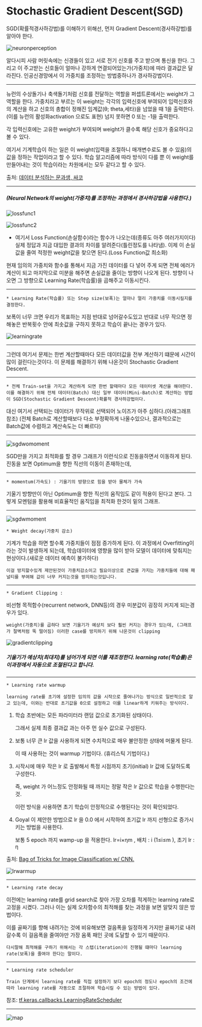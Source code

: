 # Stochastic Gradient Descent(SGD)

SGD(확률적경사하강법)를 이해하기 위해선, 먼저 Gradient Descent(경사하강법)를 알아야 한다. 

![neuronperception](./image/neuronperception.png "neuronperception")

알다시피 사람 머릿속에는 신경들이 있고 서로 전기 신호를 주고 받으며 통신을 한다.
그리고 이 주고받는 신호들이 얼마나 강하게 연결되어있는가(가중치)에 따라 결과값은 달라진다.
인공신경망에서 이 가중치를 조정하는 방법중하나가 경사하강법이다.

<hr/>

뉴런의 수상돌기나 축색돌기처럼 신호를 전달하는 역할을 퍼셉트론에서는 weight가 그 역할을 한다. 가중치라고 부르는 이 weight는 각각의 입력신호에 부여되어 입력신호와의 계산을 하고 신호의 총합이 정해진 임계값(θ; theta,세타)을 넘었을 때 1을 출력한다. (이를 뉴런의 활성화activation 으로도 표현) 넘지 못하면 0 또는 -1을 출력한다.

각 입력신호에는 고유한 weight가 부여되며 weight가 클수록 해당 신호가 중요하다고 볼 수 있다.

여기서 기계학습이 하는 일은 이 weight(입력을 조절하니 매개변수로도 볼 수 있음)의 값을 정하는 작업이라고 할 수 있다. 학습 알고리즘에 따라 방식이 다를 뿐 이 weight를 만들어내는 것이 학습이라는 차원에서는  모두 같다고 할 수 있다.

출처: [데이터 분석하는 문과생, 싸코](https://sacko.tistory.com/10)

<hr/>

##### (Neural Network의 weight(가중치)를 조정하는 과정에서 경사하강법을 사용한다.)

![lossfunc1](./image/lossfunc1.png "lossfunc1")

![lossfunc2](./image/lossfunc2.png "lossfunc2")

* 여기서 Loss Function(손실함수)라는 함수가 나오는데(종류도 아주 여러가지이다) 실제 정답과 지금 대입한 결과의 차이를 알려준다(틀린정도를 나타냄).
이제 이 손실값을 줄여 적정한 weight값을 찾으면 된다.(Loss Function값 최소화)

현재 임의의 가중치와 함수를 통해서 지금 가진 데이터를 다 넣어 주게 되면 전체 에러가 계산이 되고 마지막으로 미분을 해주면 손실값을 줄이는 방향이 나오게 된다. 방향이 나오면 그 방향으로 Learning Rate(학습률)을 곱해주고 이동시킨다.

<hr/>

    * Learning Rate(학습률) 또는 Step size(보폭)는 얼마나 멀리 가중치를 이동시킬지를 결정한다.
보폭이 너무 크면 우리가 목표하는 지점 반대로 넘어갈수도있고 반대로
너무 작으면 정해놓은 반복횟수 안에 최솟값을 구하지 못하고 학습이 끝나는 경우가 있다.

![learningrate](./image/learningrate.png "learningrate")

<hr/>

그런데 여기서 문제는 한번 계산할때마다 모든 데이터값을 전부 계산하기 떄문에 시간이 많이 걸린다는것이다. 이 문제를 해결하기 위해 나온것이 Stochastic Gradient Descent.

<hr/>

    * 전체 Train-set을 가지고 계산하게 되면 한번 할때마다 모든 데이터셋 계산을 해야한다.
    이를 해결하기 위해 전체 데이터(Batch) 대신 일부 데이터(Mini-Batch)로 계산하는 방법이 SGD(Stochastic Gradient Descent)확률적 경사하강법이다.
대신 여기서 선택되는 데이터가 무작위로 선택되어 노이즈가 아주 심하다.(아래그래프참조)
(전체 Batch로 계산할때보다 다소 부정확하게 나올수있으나, 결과적으로는 Batch값에 수렴하고 계산속도는 더 빠르다)

<hr/>

![sgdwomoment](./image/sgdwomoment.png "sgdwomoment")

SGD만을 가지고 최적화를 할 경우 그래프가 이런식으로 진동을하면서 이동하게 된다.
진동을 보면 Optimum을 향한 직선의 이동이 존재하는데, 

<hr/>

    * momentum(가속도) : 기울기의 방향으로 힘을 받아 물체가 가속
기울기 방향만이 아닌 Optimum을 향한 직선의 움직임도 같이 적용이 된다고 본다. 그렇게 모멘텀을 활용해 비효율적인 움직임을 최적화 한것이 밑의 그래프.

<hr/>

![sgdwmoment](./image/sgdwmoment.png "sgdwmoment")

    * Weight decay(가중치 감소)
기계가 학습을 하면 할수록 가중치들이 점점 증가하게 된다.  이 과정에서 Overfitting이라는 것이 발생하게 되는데, 학습데이터에 영향을 많이 받아 모델이 데이터에 맞춰지는 현상이다.(새로운 데이터 예측이 불가하다)

	이걸 방지할수있게 제안된것이 가중치감소이고 필요이상으로 큰값을 가지는 가중치들에 대해 패널티를 부여해 값이 너무 커지는것을 방지하는것입니다.

<hr/>

    * Gradient Clipping : 
비선형 목적함수(recurrent network, DNN등)의 경우 미분값이 굉장히 커지게 되는경우가 있다. 
    
    weight(가중치)를 곱하다 보면 기울기가 예상치 보다 훨씬 커지는 경우가 있는데, (그래프가 절벽처럼 뚝 떨어짐) 이러한 case를 방지하기 위해 나온것이 clipping

![gradientclipping](./image/gradientclipping.png "gradientclipping")

##### 기울기가 예상치(최대치)를 넘어가게 되면 이를 재조정한다. learning rate(학습률)은 이과정에서 자동으로 조절된다고 합니다.

<hr/>

    * Learning rate warmup

    learning rate를 초기에 설정한 임의의 값을 시작으로 줄여나가는 방식으로 일반적으로 알고 있는데, 이와는 반대로 초기값을 0으로 설정하고 이를 linear하게 키워주는 방식이다.

1. 학습 초반에는 모든 파라미터라 랜덤 값으로 초기화된 상태이다.
    
    그래서 실제 최종 결과값 과는 아주 먼 실수 값으로 구성된다.

2. 보통 너무 큰 lr 값을 사용하게 되면 수치적으로 매우 불안정한 상태에 머물게 된다.
    
    이 때 사용하는 것이 warmup 기법이다. (휴리스틱 기법이다.)

3. 시작시에 매우 작은 lr 로 출발해서 특정 시점까지 초기(initial) lr 값에 도달하도록 구성한다.

    즉, weight 가 어느정도 안정화될 때 까지는 정말 작은 lr 값으로 학습을 수행한다는 것.

    이런 방식을 사용하면 초기 학습이 안정적으로 수행된다는 것이 확인되었다.

4. Goyal 이 제안한 방법으로 lr 을 0.0 에서 시작하여 초기값 lr 까지 선형으로 증가시키는 방법을 사용한다.

    보통 5 epoch 까지 wamp-up 을 적용한다.
lr=i×ηm , 배치 : i (1≤i≤m ), 초기 lr : η

출처: [Bag of Tricks for Image Classification w/ CNN.](https://norman3.github.io/papers/docs/bag_of_tricks_for_image_classification.html)


![lrwarmup](./image/lrwarmup.png "lrwarmup")

<hr/>

    * Learning rate decay

이전에는 learning rate를 grid search로 찾아 가장 오차를 적게하는 learning rate로 고정을 시켰다. 그러나 이는 실제 오차함수의 최적해를 찾는 과정을 보면 알맞지 않은 방법이다. 

이를 골짜기를 향해 내려가는 것에 비유해보면 걸음폭을 일정하게 가지만 골짜기로 내려 갈수록 이 걸음폭을 줄여야만 가장 움푹 패인 곳에 도달할 수 있기 때문이다.

    다시말해 최적해를 구하기 위해서는 각 스텝(iteration)이 진행될 떄마다 learning rate(보폭)을 줄여야 한다는 말이다.

<hr/>

    * Learning rate scheduler

    Train 단계에서 learning rate를 직접 설정하기 보다 epoch의 정도나 epoch의 조건에 따라 learning rate를 자동으로 조절하여 학습시킬 수 있는 방법이 있다.

참조: [tf.keras.callbacks.LearningRateScheduler](https://dodonam.tistory.com/178)
<hr/>

![map](./image/map.png "map")

